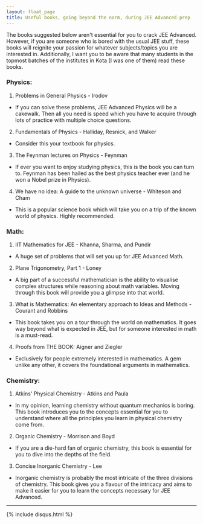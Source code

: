 ```yaml
---
layout: float_page
title: Useful books, going beyond the norm, during JEE Advanced prep
---
```


The books suggested below aren't essential for you to crack JEE Advanced. However, if you are someone who is bored with the usual JEE stuff, these books will reignite your passion for whatever subjects/topics you are interested in. Additionally, I want you to be aware that many students in the topmost batches of the institutes in Kota (I was one of them) read these books.

### Physics:
1. Problems in General Physics - Irodov
  - If you can solve these problems, JEE Advanced Physics will be a cakewalk. Then all you need is speed which you have to acquire through lots of practice with multiple choice questions.
2. Fundamentals of Physics - Halliday, Resnick, and Walker
  - Consider this your textbook for physics.
3. The Feynman lectures on Physics - Feynman
  - If ever you want to enjoy studying physics, this is the book you can turn to. Feynman has been hailed as the best physics teacher ever (and he won a Nobel prize in Physics).
4. We have no idea: A guide to the unknown universe - Whiteson and Cham
  - This is a popular science book which will take you on a trip of the known world of physics. Highly recommended.

### Math:
1. IIT Mathematics for JEE - Khanna, Sharma, and Pundir
  - A huge set of problems that will set you up for JEE Advanced Math.
2. Plane Trigonometry, Part 1 - Loney
  - A big part of a successful mathematician is the ability to visualise complex structures while reasoning about math variables. Moving through this book will provide you a glimpse into that world.
3. What is Mathematics: An elementary approach to Ideas and Methods - Courant and Robbins
  - This book takes you on a tour through the world on mathematics. It goes way beyond what is expected in JEE, but for someone interested in math is a must-read.
4. Proofs from THE BOOK: Aigner and Ziegler
  - Exclusively for people extremely interested in mathematics. A gem unlike any other, it covers the foundational arguments in mathematics.

### Chemistry:
1. Atkins' Physical Chemistry - Atkins and Paula
  - In my opinion, learning chemistry without quantum mechanics is boring. This book introduces you to the concepts essential for you to understand where all the principles you learn in physical chemistry come from.
2. Organic Chemistry - Morrison and Boyd
  - If you are a die-hard fan of organic chemistry, this book is essential for you to dive into the depths of the field.
3. Concise Inorganic Chemistry - Lee
  - Inorganic chemistry is probably the most intricate of the three divisions of chemistry. This book gives you a flavour of the intricacy and aims to make it easier for you to learn the concepts necessary for JEE Advanced.

<hr>

{% include  disqus.html %}
